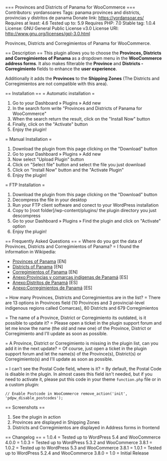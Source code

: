 === Provinces and Districts of Panama for WooCommerce ===
Contributors: yordansoares
Tags: panama provinces and districts, provincias y distritos de panama
Donate link: https://yordansoar.es/
Requires at least: 4.6
Tested up to: 5.9
Requires PHP: 7.0
Stable tag: 1.0.4
License: GNU General Public License v3.0
License URI: http://www.gnu.org/licenses/gpl-3.0.html

Provinces, Districts and Corregimientos of Panama for WooCommerce.

== Description ==
This plugin allows you to choose the **Provinces, Districts and Corregimientos of Panama** as a dropdown menu in the **WooCommerce address forms**. It also makes filterable the **Province** and **Districts - Corregimiento** fields to enhance the **user experience**.

Additionally it adds the **Provinces** to the **Shipping Zones** (The Districts and Corregimientos are not compatible with this area).

== Installation ==
= Automatic installation =
1. Go to your Dashboard » Plugins » Add new
2. In the search form write "Provinces and Districts of Panama for WooCommerce"
3. When the search return the result, click on the "Install Now" button
4. Finally, click on the "Activate" button
5. Enjoy the plugin!

= Manual Installation = 
1. Download the plugin from this page clicking on the "Download" button
2. Go to your Dashboard » Plugins » Add new
3. Now select "Upload Plugin" button
4. Click on "Select file" button and select the file you just download
5. Click on "Install Now" button and the "Activate Plugin"
6. Enjoy the plugin!

= FTP Installation =
1. Download the plugin from this page clicking on the "Download" button
2. Decompress the file in your desktop
3. Run your FTP client software and conect to your WordPress installation
4. Copy to [root folder]/wp-content/plugins/ the plugin directory you just descompress
5. Go to your Dashboard » Plugins » Find the plugin and click on "Activate" option
6. Enjoy the plugin!

== Frequently Asked Questions ==
= Where do you got the data of Provinces, Districts and Corregimientos of Panama? =
I found the information in Wikipedia:
- [Provinces of Panama](https://en.wikipedia.org/wiki/Provinces_of_Panama) [EN]
- [Districts of Panama](https://en.wikipedia.org/wiki/Districts_of_Panama) [EN]
- [Corregimientos of Panama](https://en.wikipedia.org/wiki/Corregimientos_of_Panama) [EN]
- [Anexo:Provincias y comarcas indígenas de Panamá](https://es.wikipedia.org/wiki/Anexo:Provincias_y_comarcas_ind%C3%ADgenas_de_Panam%C3%A1) [ES]
- [Anexo:Distritos de Panamá](https://es.wikipedia.org/wiki/Anexo:Distritos_de_Panam%C3%A1) [ES]
- [Anexo:Corregimientos de Panamá](https://es.wikipedia.org/wiki/Anexo:Corregimientos_de_Panam%C3%A1) [ES]

= How many Provinces, Districts and Corregimientos are in the list? =
There are 13 options in Provinces field (10 Provinces and 3 provincial-level indigenous regions called Comarcas), 80 Districts and 679 Corregimientos

= The name of a Province, District or Corregimiento its outdated, is it possible to update it? = 
Please open a ticket in the plugin support forum and let me know the name (the old and new one) of the Province, District or Corregimiento and I'll update as soon as possible.

= A Province, District or Corregimiento is missing in the plugin list, can you add it in the next update? =
Of course, just open a ticket in the plugin support forum and let the name(s) of the Province(s), District(s) or Corregimiento(s) and I'll update as soon as possible.

= I can't see the Postal Code field, where is it? =
By default, the Postal Code is disable in the plugin. In almost cases this field isn't needed, but if you need to activate it, please put this code in your theme `function.php` file or in a custom plugin:

`// Enable Postcode in WooCommerce
remove_action('init', 'pdpw_disable_postcodes');`

== Screenshots ==
1. See the plugin in action
2. Provinces are displayed in Shipping Zones
3. Districts and Corregimientos are displayed in Address forms in frontend

== Changelog ==
= 1.0.4 =
Tested up to WordPress 5.4 and WooCommerce 4.0.0
= 1.0.3 =
Tested up to WordPress 5.3.2 and WooCommerce 3.8.1
= 1.0.2 =
Tested up to WordPress 5.3 and WooCommerce 3.8.1
= 1.0.1 =
Tested up to WordPress 5.2.4 and WooCommerce 3.8.0
= 1.0 =
Initial Release
